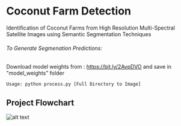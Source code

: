 # Coconut Farm Detection
Identification of Coconut Farms from High Resolution Multi-Spectral Satellite Images using Semantic Segmentation Techniques
###### To Generate Segmenation Predictions:
Download model weights from : https://bit.ly/2AvpDVO and save in "model_weights" folder
```
Usage: python process.py [Full Directory to Image]
```
## Project Flowchart
![alt text](https://github.com/navneetraju66/Coconut_Farm_Detection/blob/master/flowchart_coconut%20(1).png?raw=true)
